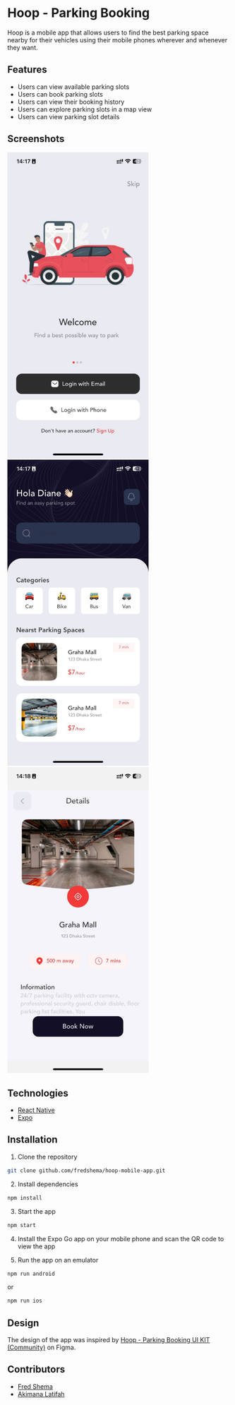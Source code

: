 # Hoop - Parking Booking

Hoop is a mobile app that allows users to find the best parking space nearby for their vehicles using their mobile phones wherever and whenever they want.

## Features

- Users can view available parking slots
- Users can book parking slots
- Users can view their booking history
- Users can explore parking slots in a map view
- Users can view parking slot details

## Screenshots

<img src="./assets/screenshots/onboarding.jpeg" width="320" />
<img src="./assets/screenshots/home.jpeg" width="320" />
<img src="./assets/screenshots/details.jpeg" width="320" />

## Technologies

- [React Native](https://reactnative.dev/)
- [Expo](https://expo.dev/)

## Installation

1. Clone the repository

```bash
git clone github.com/fredshema/hoop-mobile-app.git
```

2. Install dependencies

```bash
npm install
```

3. Start the app

```bash
npm start
```

4. Install the Expo Go app on your mobile phone and scan the QR code to view the app

5. Run the app on an emulator

```bash
npm run android
```

or

```bash
npm run ios
```

## Design

The design of the app was inspired by [Hoop - Parking Booking UI KIT (Community)](<https://www.figma.com/file/0mVgjoFZzMvSgu6y1mkREg/Hoop---Parking-Booking-UI-KIT-(Community)-(Copy)?type=design&node-id=3-3084&mode=design&t=yfvLsTc5z9i2p7XJ-0>) on Figma.

## Contributors

- [Fred Shema](https://github.com/fredshema)
- [Akimana Latifah](https://github.com/Latiah)
